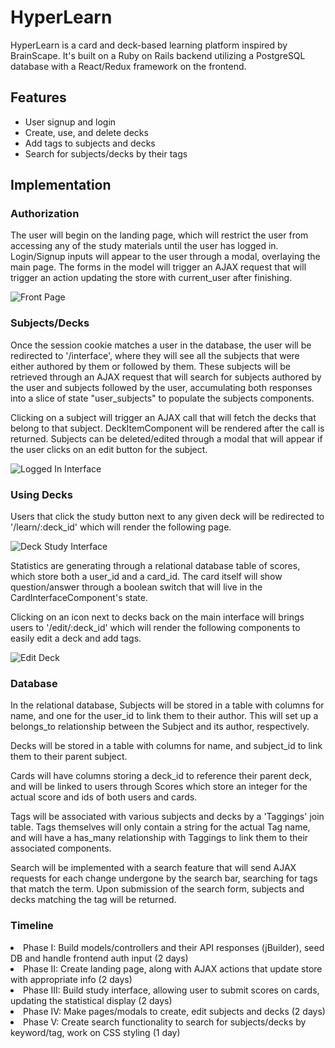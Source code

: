 # HyperLearn

HyperLearn is a card and deck-based learning platform inspired by BrainScape.
It's built on a Ruby on Rails backend utilizing a PostgreSQL database with a React/Redux framework on the frontend.

<h2>Features</h2>
<ul>
<li>User signup and login</li>
<li>Create, use, and delete decks</li>
<li>Add tags to subjects and decks</li>
<li>Search for subjects/decks by their tags</li>
</ul>

<h2>Implementation</h2>

<h3> Authorization </h3>

The user will begin on the landing page, which will restrict the user from accessing any of the study materials until the user has logged in. Login/Signup inputs will appear to the user through a modal, overlaying the main page. The forms in the model will trigger an AJAX request that will trigger an action updating the store with current_user after finishing.

![Front Page](https://github.com/wilsontheory/HyperLearn/blob/master/docs/wireframes/FrontPage.png)

<h3> Subjects/Decks </h3>

Once the session cookie matches a user in the database, the user will be redirected to '/interface', where they will see all the subjects that were either authored by them or followed by them. These subjects will be retrieved through an AJAX request that will search for subjects authored by the user and subjects followed by the user, accumulating both responses into a slice of state "user_subjects" to populate the subjects components.

Clicking on a subject will trigger an AJAX call that will fetch the decks that belong to that subject. DeckItemComponent will be rendered after the call is returned. Subjects can be deleted/edited through a modal that will appear if the user clicks on an edit button for the subject.

![Logged In Interface](https://github.com/wilsontheory/HyperLearn/blob/master/docs/wireframes/LoggedInInterface.png)

<h3> Using Decks </h3>

Users that click the study button next to any given deck will be redirected to '/learn/:deck_id' which will render the following page.

![Deck Study Interface](https://github.com/wilsontheory/HyperLearn/blob/master/docs/wireframes/DeckStudyInterface.png)

Statistics are generating through a relational database table of scores, which store both a user_id and a card_id. The card itself will show question/answer through a boolean switch that will live in the CardInterfaceComponent's state.

Clicking on an icon next to decks back on the main interface will brings users to '/edit/:deck_id' which will render the following components to easily edit a deck and add tags.

![Edit Deck](https://github.com/wilsontheory/HyperLearn/blob/master/docs/wireframes/EditDeck.png)

<h3> Database </h3>

In the relational database, Subjects will be stored in a table with columns for name, and one for the user_id to link them to their author. This will set up a belongs_to relationship between the Subject and its author, respectively.

Decks will be stored in a table with columns for name, and subject_id to link them to their parent subject.

Cards will have columns storing a deck_id to reference their parent deck, and will be linked to users through Scores which store an integer for the actual score and ids of both users and cards.

Tags will be associated with various subjects and decks by a 'Taggings' join table. Tags themselves will only contain a string for the actual Tag name, and will have a has_many relationship with Taggings to link them to their associated components.

Search will be implemented with a search feature that will send AJAX requests for each change undergone by the search bar, searching for tags that match the term. Upon submission of the search form, subjects and decks matching the tag will be returned.

<h3> Timeline </h3>
<li>Phase I: Build models/controllers and their API responses (jBuilder), seed DB and handle frontend auth input (2 days)</li>

<li>Phase II: Create landing page, along with AJAX actions that update store with appropriate info (2 days)</li>

<li>Phase III: Build study interface, allowing user to submit scores on cards, updating the statistical display (2 days)</li>

<li>Phase IV: Make pages/modals to create, edit subjects and decks (2 days)</li>

<li>Phase V: Create search functionality to search for subjects/decks by keyword/tag, work on CSS styling (1 day)</li>

